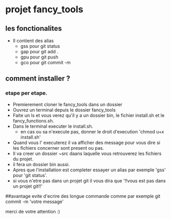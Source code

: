 # projet fancy_tools

## les fonctionalites
- Il contient des alias
  - gss pour git status
  - gap pour git add .
  - gpu pour git push
  - gco pour git commit -m
  
## comment installer ?
### etape per etape.
- Premierement cloner le fancy_tools dans un dossier
- Ouvrez un terminal depuis le dossier fancy_tools
- Faite un ls et vous verez qu'il y a un dossier bin, le fichier install.sh et le fancy_functions.sh.
- Dans le terminal executer le install.sh. 
  - en cas ou sa n'execute pas, donner le droit d'execution 'chmod u+x install.sh'
- Quand vous l' executerez il va afficher des message pour vous dire si les fichiers concerner sont present ou pas.
- Il va creer un dossier ~src daans laquelle vous retrouverez les fichiers du projet.
- il fera un dossier bin aussi.
- Apres que l'installation est completer essayer un alias par exemple 'gss' pour 'git status'.
- si vous n'etre pas dans un projet git il vous dira que '!!vous est pas dans un projet git!!'

##avantage
evite d'ecrire des longue commande comme par exemple git commit -m 'votre message'

merci de votre attention :)
